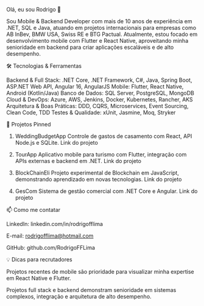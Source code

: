Olá, eu sou Rodrigo 👋

Sou Mobile & Backend Developer com mais de 10 anos de experiência em .NET, SQL e Java, atuando em projetos internacionais para empresas como AB InBev, BMW USA, Swiss RE e BTG Pactual. Atualmente, estou focado em desenvolvimento mobile com Flutter e React Native, aproveitando minha senioridade em backend para criar aplicações escaláveis e de alto desempenho.

🛠 Tecnologias & Ferramentas

Backend & Full Stack: .NET Core, .NET Framework, C#, Java, Spring Boot, ASP.NET Web API, Angular 16, AngularJS
Mobile: Flutter, React Native, Android (Kotlin/Java)
Banco de Dados: SQL Server, PostgreSQL, MongoDB
Cloud & DevOps: Azure, AWS, Jenkins, Docker, Kubernetes, Rancher, AKS
Arquitetura & Boas Práticas: DDD, CQRS, Microservices, Event Sourcing, Clean Code, TDD
Testes & Qualidade: xUnit, Jasmine, Moq, Stryker

📌 Projetos Pinned

1. WeddingBudgetApp
Controle de gastos de casamento com React, API Node.js e SQLite. Link do projeto

2. TourApp
Aplicativo mobile para turismo com Flutter, integração com APIs externas e backend em .NET. Link do projeto

3. BlockChainEli
Projeto experimental de Blockchain em JavaScript, demonstrando aprendizado em novas tecnologias. Link do projeto

4. GesCom
Sistema de gestão comercial com .NET Core e Angular. Link do projeto

📫 Como me contatar

LinkedIn: linkedin.com/in/rodrigofflima

E-mail: rodrigofflima@hotmail.com

GitHub: github.com/RodrigoFFLima

💡 Dicas para recrutadores

Projetos recentes de mobile são prioridade para visualizar minha expertise em React Native e Flutter.

Projetos full stack e backend demonstram senioridade em sistemas complexos, integração e arquitetura de alto desempenho.
